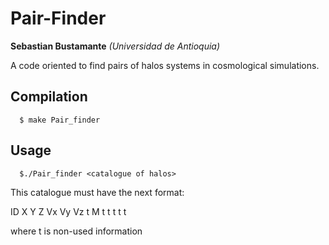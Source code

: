 Pair-Finder
===========
**Sebastian Bustamante**
*(Universidad de Antioquia)*

A code oriented to find pairs of halos systems in cosmological simulations.


Compilation
-----------
      $ make Pair_finder

Usage
-----------
      $./Pair_finder <catalogue of halos>
      
This catalogue must have the next format:

ID X Y Z Vx Vy Vz t M t t t t t

where t is non-used information